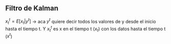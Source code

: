 ## Filtro de Kalman

$x_t^t = E[x_t | y^t]$ -> aca $y^t$ quiere decir todos los valores de y desde el inicio hasta el tiempo t. Y $x_t^t$ es x en el tiempo t ($x_t$) con los datos hasta el tiempo t ($x^t$)